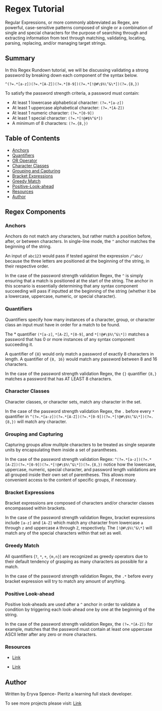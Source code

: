 # Regex Tutorial

Regular Expressions, or more commonly abbreviated as Regex, are powerful, case-sensitive patterns composed of single or a combination of single and special characters for the purpose of searching through and extracting information from text through matching, validating, locating, parsing, replacing, and/or managing target strings.

## Summary

In this Regex Rundown tutorial, we will be discussing validating a strong password by breaking down each component of the syntax below.

`^(?=.*[a-z])(?=.*[A-Z])(?=.*[0-9])(?=.*[!@#\$%\^&\*])(?=.{8,})`

To satisfy the password strength criteria, a password must contain:

* At least 1 lowercase alphabetical character: `(?=.*[a-z])`
* At least 1 uppercase alphabetical character: `(?=.*[A-Z])`
* At least 1 numeric character: `(?=.*[0-9])`
* At least 1 special character: `(?=.*[!@#$%^&*])`
* A minimum of 8 characters: `(?=.{8,})`

## Table of Contents

- [Anchors](#anchors)
- [Quantifiers](#quantifiers)
- [OR Operator](#or-operator)
- [Character Classes](#character-classes)
- [Grouping and Capturing](#grouping-and-capturing)
- [Bracket Expressions](#bracket-expressions)
- [Greedy Match](#greedy-and-lazy-match)
- [Positive-Look-ahead](#Positive-look-ahead)
- [Resources](#Resources)
- [Author](#Author)

## Regex Components

### Anchors

Anchors do not match any characters, but rather match a position before, after, or between characters. In single-line mode, the `^` anchor matches the beginning of the string.

An input of `abc123` would pass if tested against the expression `/^abc/` because the three letters are positioned at the beginning of the string, in their respective order.

In the case of the password strength validation Regex, the `^` is simply ensuring that a match is positioned at the start of the string. The anchor in this scenario is essentially determining that any syntax component succeeding will pass if inputted at the beginning of the string (whether it be a lowercase, uppercase, numeric, or special character).


### Quantifiers

Quantifiers specify how many instances of a character, group, or character class an input must have in order for a match to be found.

The * quantifier `(*[a-z]`, `*[A-Z]`, `*[0-9]`, and `*[!@#\$%\^&\*])` matches a password that has 0 or more instances of any syntax component succeeding it.

A quantifier of `{8}` would only match a password of exactly 8 characters in length. A quantifier of `{8, 16}` would match any password between 8 and 16 characters.

In the case of the password strength validation Regex, the `{}` quantifier `{8,}` matches a password that has AT LEAST 8 characters.

### Character Classes

Character classes, or character sets, match any character in the set.

In the case of the password strength validation Regex, the `.` before every `*` quantifier in `^(?=.*[a-z])(?=.*[A-Z])(?=.*[0-9])(?=.*[!@#\$%\^&\*])(?=.{8,})` will match any character.

### Grouping and Capturing

Capturing groups allow mulitple characters to be treated as single separate units by encapsulating them inside a set of parantheses.

In the case of the password strength validation Regex: `^(?=.*[a-z])(?=.*[A-Z])(?=.*[0-9])(?=.*[!@#\$%\^&\*])(?=.{8,})` notice how the lowercase, uppercase, numeric, special character, and password length validations are all grouped inside their own set of parentheses. This allows more convenient access to the content of specific groups, if necessary.

### Bracket Expressions

Bracket expressions are composed of characters and/or character classes encompassed within brackets.

In the case of the password strength validation Regex, bracket expressions include `[a-z]` and `[A-Z]` which match any character from lowercase `a` through `z` and uppercase `A` through `Z`, respectively. The `[!@#\$%\^&\*]` will match any of the special characters within that set as well.
### Greedy Match

All quantifiers (`?`, `*`, `+`, `{m,n}`) are recognized as greedy operators due to their default tendency of grasping as many characters as possible for a match.

In the case of the password strength validation Regex, the `.*` before every bracket expression will try to match any amount of anything.

### Positive Look-ahead 

Positive look-aheads are used after a `^` anchor in order to validate a condition by triggering each look-ahead one by one at the beginning of the string.

In the case of the password strength validation Regex, the `(?=.*[A-Z])` for example, matches that the password must contain at least one uppercase ASCII letter after any zero or more characters.

### Resources

* [Link](https://regexr.com/)

* [Link](https://medium.com/factory-mind/regex-tutorial-a-simple-cheatsheet-by-examples-649dc1c3f285)

## Author

Written by Eryva Spence- Pieritz a learning full stack developer.

To see more projects please visit: [Link](https://github.com/xoerycaxo)
